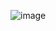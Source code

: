 ![image](https://github.com/CarlosVizu/todolist-acelera-atos/assets/94651752/c1de4425-1f45-436c-a6c3-42028e6cd55a)
